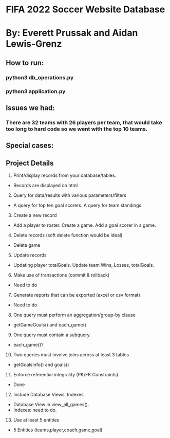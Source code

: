 # FIFA 2022 Soccer Website Database

# By: Everett Prussak and Aidan Lewis-Grenz

## How to run:

### python3 db_operations.py

### python3 application.py

###

## Issues we had:

### There are 32 teams with 26 players per team, that would take too long to hard code so we went with the top 10 teams.

## Special cases:

###

## Project Details

1. Print/display records from your database/tables.
- Records are displayed on html

2. Query for data/results with various parameters/filters
- A query for top ten goal scorers. A query for team standings.

3. Create a new record
- Add a player to roster. Create a game. Add a goal scorer in a game.

4. Delete records (soft delete function would be ideal)
- Delete game

5. Update records
- Updating player totalGoals. Update team Wins, Losses, totalGoals.

6. Make use of transactions (commit & rollback)
- Need to do

7. Generate reports that can be exported (excel or csv format)
- Need to do

8. One query must perform an aggregation/group-by clause
- getGameGoals() and each_game()

9. One query must contain a subquery.
- each_game()?

10. Two queries must involve joins across at least 3 tables
- getGoalsInfo() and goals()

11. Enforce referential integrality (PK/FK Constraints)
- Done

12. Include Database Views, Indexes
- Database View in view_all_games().
- Indexes: need to do.

13. Use at least 5 entities
- 5 Entities (teams,player,coach,game,goal)
